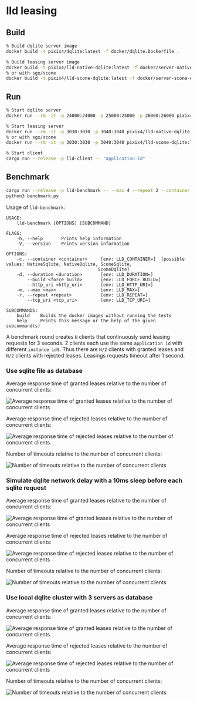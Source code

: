 # lld leasing

## Build

```bash
% Build dqlite server image
docker build -t pixix4/dqlite:latest -f docker/dqlite.Dockerfile .

% Build leasing server image
docker build -t pixix4/lld-native-dqlite:latest -f docker/server-native-dqlite.Dockerfile .
% or with sgx/scone
docker build -t pixix4/lld-scone-dqlite:latest -f docker/server-scone-dqlite.Dockerfile .
```

## Run

```bash
% Start dqlite server
docker run --rm -it -p 24000:24000 -p 25000:25000 -p 26000:26000 pixix4/dqlite:latest

% Start leasing server
docker run --rm -it -p 3030:3030 -p 3040:3040 pixix4/lld-native-dqlite:latest
% or with sgx/scone
docker run --rm -it -p 3030:3030 -p 3040:3040 pixix4/lld-scone-dqlite:latest

% Start client
cargo run --release -p lld-client -- "application-id"
```

## Benchmark

```bash
cargo run --release -p lld-benchmark -- --max 4 --repeat 2 --container NativeDqlite > logs/benchmark.csv
python3 benchmark.py
```

Usage of `lld-benchmark`:
```
USAGE:
    lld-benchmark [OPTIONS] [SUBCOMMAND]

FLAGS:
    -h, --help       Prints help information
    -V, --version    Prints version information

OPTIONS:
    -c, --container <container>     [env: LLD_CONTAINER=]  [possible values: NativeSqlite, NativeDqlite, SconeSqlite,
                                   SconeDqlite]
    -d, --duration <duration>       [env: LLD_DURATION=]
        --build <force_build>       [env: LLD_FORCE_BUILD=]
        --http_uri <http_uri>       [env: LLD_HTTP_URI=]
    -m, --max <max>                 [env: LLD_MAX=]
    -r, --repeat <repeat>           [env: LLD_REPEAT=]
        --tcp_uri <tcp_uri>         [env: LLD_TCP_URI=]

SUBCOMMANDS:
    build    Builds the docker images without running the tests
    help     Prints this message or the help of the given subcommand(s)
```

A benchmark round creates `N` clients that continuously send leasing requests for 3 seconds. 2 clients each use the same `application id` with different `instance id`s. Thus there are `N/2` clients with granted leases and `N/2` clients with rejected leases. Leasings requests timeout after 1 second.

### Use sqlite file as database

Average response time of granted leases relative to the number of concurrent clients:

![Average response time of granted leases relative to the number of concurrent clients](images/bench_0/response-time-granted.png "Average response time of granted leases relative to the number of concurrent clients")

Average response time of rejected leases relative to the number of concurrent clients:

![Average response time of rejected leases relative to the number of concurrent clients](images/bench_0/response-time-rejected.png "Average response time of rejected leases relative to the number of concurrent clients")

Number of timeouts relative to the number of concurrent clients:

![Number of timeouts relative to the number of concurrent clients](images/bench_0/response-count-timeout.png "Number of timeouts relative to the number of concurrent clients")

### Simulate dqlite network delay with a 10ms sleep before each sqlite request

Average response time of granted leases relative to the number of concurrent clients:

![Average response time of granted leases relative to the number of concurrent clients](images/bench_1/response-time-granted.png "Average response time of granted leases relative to the number of concurrent clients")

Average response time of rejected leases relative to the number of concurrent clients:

![Average response time of rejected leases relative to the number of concurrent clients](images/bench_1/response-time-rejected.png "Average response time of rejected leases relative to the number of concurrent clients")

Number of timeouts relative to the number of concurrent clients:

![Number of timeouts relative to the number of concurrent clients](images/bench_1/response-count-timeout.png "Number of timeouts relative to the number of concurrent clients")

### Use local dqlite cluster with 3 servers as database

Average response time of granted leases relative to the number of concurrent clients:

![Average response time of granted leases relative to the number of concurrent clients](images/bench_2/response-time-granted.png "Average response time of granted leases relative to the number of concurrent clients")

Average response time of rejected leases relative to the number of concurrent clients:

![Average response time of rejected leases relative to the number of concurrent clients](images/bench_2/response-time-rejected.png "Average response time of rejected leases relative to the number of concurrent clients")

Number of timeouts relative to the number of concurrent clients:

![Number of timeouts relative to the number of concurrent clients](images/bench_2/response-count-timeout.png "Number of timeouts relative to the number of concurrent clients")
